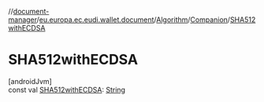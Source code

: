 //[document-manager](../../../../index.md)/[eu.europa.ec.eudi.wallet.document](../../index.md)/[Algorithm](../index.md)/[Companion](index.md)/[SHA512withECDSA](-s-h-a512with-e-c-d-s-a.md)

# SHA512withECDSA

[androidJvm]\
const
val [SHA512withECDSA](-s-h-a512with-e-c-d-s-a.md): [String](https://kotlinlang.org/api/latest/jvm/stdlib/kotlin/-string/index.html)
